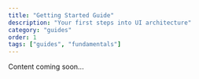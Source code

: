```yaml
---
title: "Getting Started Guide"
description: "Your first steps into UI architecture"
category: "guides"
order: 1
tags: ["guides", "fundamentals"]
---
```


Content coming soon...
